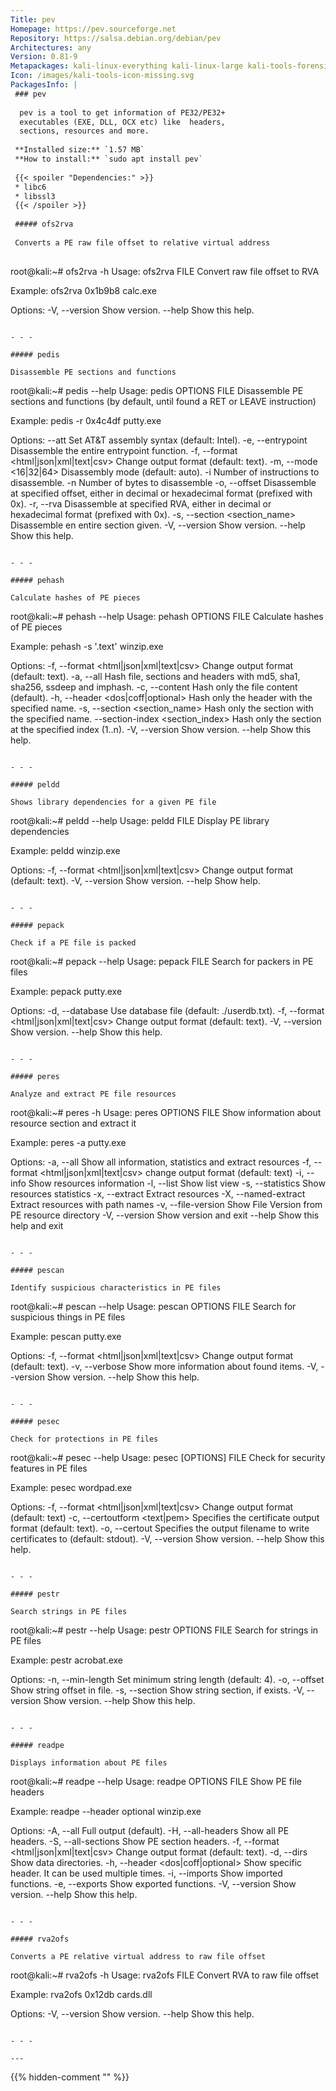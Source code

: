 ```yaml
---
Title: pev
Homepage: https://pev.sourceforge.net
Repository: https://salsa.debian.org/debian/pev
Architectures: any
Version: 0.81-9
Metapackages: kali-linux-everything kali-linux-large kali-tools-forensics kali-tools-respond 
Icon: /images/kali-tools-icon-missing.svg
PackagesInfo: |
 ### pev
 
  pev is a tool to get information of PE32/PE32+
  executables (EXE, DLL, OCX etc) like  headers,
  sections, resources and more.
 
 **Installed size:** `1.57 MB`  
 **How to install:** `sudo apt install pev`  
 
 {{< spoiler "Dependencies:" >}}
 * libc6 
 * libssl3 
 {{< /spoiler >}}
 
 ##### ofs2rva
 
 Converts a PE raw file offset to relative virtual address
 
 ```
 root@kali:~# ofs2rva -h
 Usage: ofs2rva <offset> FILE
 Convert raw file offset to RVA
 
 Example: ofs2rva 0x1b9b8 calc.exe
 
 Options:
  -V, --version                          Show version.
  --help                                 Show this help.
 ```
 
 - - -
 
 ##### pedis
 
 Disassemble PE sections and functions
 
 ```
 root@kali:~# pedis --help
 Usage: pedis OPTIONS FILE
 Disassemble PE sections and functions (by default, until found a RET or LEAVE instruction)
 
 Example: pedis -r 0x4c4df putty.exe
 
 Options:
  --att                                  Set AT&T assembly syntax (default: Intel).
  -e, --entrypoint                       Disassemble the entire entrypoint function.
  -f, --format <html|json|xml|text|csv>  Change output format (default: text).
  -m, --mode <16|32|64>                  Disassembly mode (default: auto).
  -i <number>                            Number of instructions to disassemble.
  -n <number>                            Number of bytes to disassemble
  -o, --offset <offset>                  Disassemble at specified offset, either in decimal or hexadecimal format (prefixed with 0x).
  -r, --rva <rva>                        Disassemble at specified RVA, either in decimal or hexadecimal format (prefixed with 0x).
  -s, --section <section_name>           Disassemble en entire section given.
  -V, --version                          Show version.
  --help                                 Show this help.
 ```
 
 - - -
 
 ##### pehash
 
 Calculate hashes of PE pieces
 
 ```
 root@kali:~# pehash --help
 Usage: pehash OPTIONS FILE
 Calculate hashes of PE pieces
 
 Example: pehash -s '.text' winzip.exe
 
 Options:
  -f, --format <html|json|xml|text|csv> Change output format (default: text).
  -a, --all                             Hash file, sections and headers with md5, sha1, sha256, ssdeep and imphash.
  -c, --content                         Hash only the file content (default).
  -h, --header <dos|coff|optional>      Hash only the header with the specified name.
  -s, --section <section_name>          Hash only the section with the specified name.
  --section-index <section_index>       Hash only the section at the specified index (1..n).
  -V, --version                         Show version.
  --help                                Show this help.
 ```
 
 - - -
 
 ##### peldd
 
 Shows library dependencies for a given PE file
 
 ```
 root@kali:~# peldd --help
 Usage: peldd FILE
 Display PE library dependencies
 
 Example: peldd winzip.exe
 
 Options:
  -f, --format <html|json|xml|text|csv>  Change output format (default: text).
  -V, --version                          Show version.
  --help                                 Show help.
 ```
 
 - - -
 
 ##### pepack
 
 Check if a PE file is packed
 
 ```
 root@kali:~# pepack --help
 Usage: pepack FILE
 Search for packers in PE files
 
 Example: pepack putty.exe
 
 Options:
  -d, --database <file>                  Use database file (default: ./userdb.txt).
  -f, --format <html|json|xml|text|csv>  Change output format (default: text).
  -V, --version                          Show version.
  --help                                 Show this help.
 ```
 
 - - -
 
 ##### peres
 
 Analyze and extract PE file resources
 
 ```
 root@kali:~# peres -h
 Usage: peres OPTIONS FILE
 Show information about resource section and extract it
 
 Example: peres -a putty.exe
 
 Options:
  -a, --all                              Show all information, statistics and extract resources
  -f, --format <html|json|xml|text|csv>  change output format (default: text)
  -i, --info                             Show resources information
  -l, --list                             Show list view
  -s, --statistics                       Show resources statistics
  -x, --extract                          Extract resources
  -X, --named-extract                    Extract resources with path names
  -v, --file-version                     Show File Version from PE resource directory
  -V, --version                          Show version and exit
  --help                                 Show this help and exit
 ```
 
 - - -
 
 ##### pescan
 
 Identify suspicious characteristics in PE files
 
 ```
 root@kali:~# pescan --help
 Usage: pescan OPTIONS FILE
 Search for suspicious things in PE files
 
 Example: pescan putty.exe
 
 Options:
  -f, --format <html|json|xml|text|csv>  Change output format (default: text).
  -v, --verbose                          Show more information about found items.
  -V, --version                          Show version.
  --help                                 Show this help.
 ```
 
 - - -
 
 ##### pesec
 
 Check for protections in PE files
 
 ```
 root@kali:~# pesec --help
 Usage: pesec [OPTIONS] FILE
 Check for security features in PE files
 
 Example: pesec wordpad.exe
 
 Options:
  -f, --format <html|json|xml|text|csv>  Change output format (default: text)
  -c, --certoutform <text|pem>           Specifies the certificate output format (default: text).
  -o, --certout <filename>               Specifies the output filename to write certificates to (default: stdout).
  -V, --version                          Show version.
  --help                                 Show this help.
 ```
 
 - - -
 
 ##### pestr
 
 Search strings in PE files
 
 ```
 root@kali:~# pestr --help
 Usage: pestr OPTIONS FILE
 Search for strings in PE files
 
 Example: pestr acrobat.exe
 
 Options:
  -n, --min-length                       Set minimum string length (default: 4).
  -o, --offset                           Show string offset in file.
  -s, --section                          Show string section, if exists.
  -V, --version                          Show version.
  --help                                 Show this help.
 ```
 
 - - -
 
 ##### readpe
 
 Displays information about PE files
 
 ```
 root@kali:~# readpe --help
 Usage: readpe OPTIONS FILE
 Show PE file headers
 
 Example: readpe --header optional winzip.exe
 
 Options:
  -A, --all                              Full output (default).
  -H, --all-headers                      Show all PE headers.
  -S, --all-sections                     Show PE section headers.
  -f, --format <html|json|xml|text|csv>  Change output format (default: text).
  -d, --dirs                             Show data directories.
  -h, --header <dos|coff|optional>       Show specific header. It can be used multiple times.
  -i, --imports                          Show imported functions.
  -e, --exports                          Show exported functions.
  -V, --version                          Show version.
  --help                                 Show this help.
 ```
 
 - - -
 
 ##### rva2ofs
 
 Converts a PE relative virtual address to raw file offset
 
 ```
 root@kali:~# rva2ofs -h
 Usage: rva2ofs <rva> FILE
 Convert RVA to raw file offset
 
 Example: rva2ofs 0x12db cards.dll
 
 Options:
  -V, --version                          Show version.
  --help                                 Show this help.
 ```
 
 - - -
 
---
```

{{% hidden-comment "<!--Do not edit anything above this line-->" %}}
